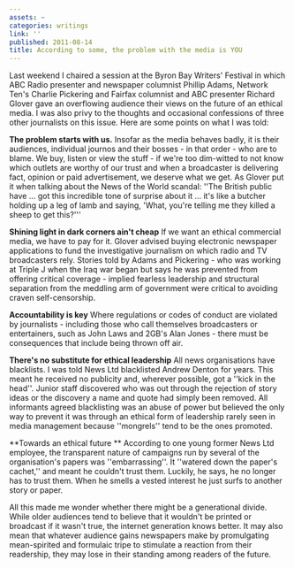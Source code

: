 ```yaml
---
assets: ~
categories: writings
link: ''
published: 2011-08-14
title: According to some, the problem with the media is YOU
---
```

Last weekend I chaired a session at the Byron Bay Writers' Festival in which ABC Radio presenter and newspaper columnist Phillip Adams, Network Ten's Charlie Pickering and Fairfax columnist and ABC presenter Richard Glover gave an overflowing audience their views on the future of an ethical media. I was also privy to the thoughts and occasional confessions of three other journalists on this issue. Here are some points on what I was told:

**The problem starts with us.**
Insofar as the media behaves badly, it is their audiences, individual journos and their bosses - in that order - who are to blame. We buy, listen or view the stuff - if we're too dim-witted to not know which outlets are worthy of our trust and when a broadcaster is delivering fact, opinion or paid advertisement, we deserve what we get. As Glover put it when talking about the News of the World scandal: ''The British public have … got this incredible tone of surprise about it … it's like a butcher holding up a leg of lamb and saying, 'What, you're telling me they killed a sheep to get this?'''

**Shining light in dark corners ain't cheap**
If we want an ethical commercial media, we have to pay for it. Glover advised buying electronic newspaper applications to fund the investigative journalism on which radio and TV broadcasters rely. Stories told by Adams and Pickering - who was working at Triple J when the Iraq war began but says he was prevented from offering critical coverage - implied fearless leadership and structural separation from the meddling arm of government were critical to avoiding craven self-censorship.

**Accountability is key** 
Where regulations or codes of conduct are violated by journalists - including those who call themselves broadcasters or entertainers, such as John Laws and 2GB's Alan Jones - there must be consequences that include being thrown off air.

**There's no substitute for ethical leadership**
All news organisations have blacklists. I was told News Ltd blacklisted Andrew Denton for years. This meant he received no publicity and, wherever possible, got a ''kick in the head''. Junior staff discovered who was out through the rejection of story ideas or the discovery a name and quote had simply been removed. All informants agreed blacklisting was an abuse of power but believed the only way to prevent it was through an ethical form of leadership rarely seen in media management because ''mongrels'' tend to be the ones promoted.

**Towards an ethical future **
According to one young former News Ltd employee, the transparent nature of campaigns run by several of the organisation's papers was ''embarrassing''. It ''watered down the paper's cachet,'' and meant he couldn't trust them. Luckily, he says, he no longer has to trust them. When he smells a vested interest he just surfs to another story or paper.

All this made me wonder whether there might be a generational divide. While older audiences tend to believe that it wouldn't be printed or broadcast if it wasn't true, the internet generation knows better. It may also mean that whatever audience gains newspapers make by promulgating mean-spirited and formulaic tripe to stimulate a reaction from their readership, they may lose in their standing among readers of the future.